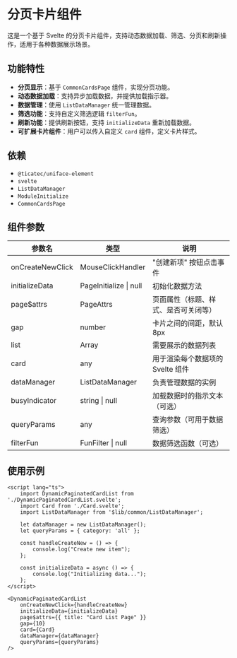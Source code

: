 # 分页卡片组件

这是一个基于 Svelte 的分页卡片组件，支持动态数据加载、筛选、分页和刷新操作，适用于各种数据展示场景。

## 功能特性

- **分页显示**：基于 `CommonCardsPage` 组件，实现分页功能。
- **动态数据加载**：支持异步加载数据，并提供加载指示器。
- **数据管理**：使用 `ListDataManager` 统一管理数据。
- **筛选功能**：支持自定义筛选逻辑 `filterFun`。
- **刷新功能**：提供刷新按钮，支持 `initializeData` 重新加载数据。
- **可扩展卡片组件**：用户可以传入自定义 `card` 组件，定义卡片样式。

## 依赖

- `@ticatec/uniface-element`
- `svelte`
- `ListDataManager`
- `ModuleInitialize`
- `CommonCardsPage`

## 组件参数
|参数名| 类型                             |说明|
|----|--------------------------------|----|
|onCreateNewClick| MouseClickHandler              |"创建新项" 按钮点击事件|
|initializeData| PageInitialize \| null       |初始化数据方法 |
|page$attrs| PageAttrs  |页面属性（标题、样式、是否可关闭等）|
|gap|number|卡片之间的间距，默认 8px|
|list|Array<any>|需要展示的数据列表|
|card|any|用于渲染每个数据项的 Svelte 组件|
|dataManager|ListDataManager|负责管理数据的实例|
|busyIndicator| 	string \| null	|加载数据时的指示文本（可选） |
|queryParams| any                            |查询参数（可用于数据筛选）|
|filterFun| FunFilter \| null	             |数据筛选函数（可选） |

## 使用示例

```sveltehtml
<script lang="ts">
    import DynamicPaginatedCardList from './DynamicPaginatedCardList.svelte';
    import Card from './Card.svelte';
    import ListDataManager from '$lib/common/ListDataManager';

    let dataManager = new ListDataManager();
    let queryParams = { category: 'all' };

    const handleCreateNew = () => {
        console.log("Create new item");
    };

    const initializeData = async () => {
        console.log("Initializing data...");
    };
</script>

<DynamicPaginatedCardList
    onCreateNewClick={handleCreateNew}
    initializeData={initializeData}
    page$attrs={{ title: "Card List Page" }}
    gap={10}
    card={Card}
    dataManager={dataManager}
    queryParams={queryParams}
/>

```